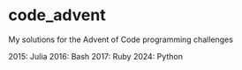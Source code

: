 # code_advent
My solutions for the Advent of Code programming challenges

2015: Julia
2016: Bash
2017: Ruby
2024: Python

